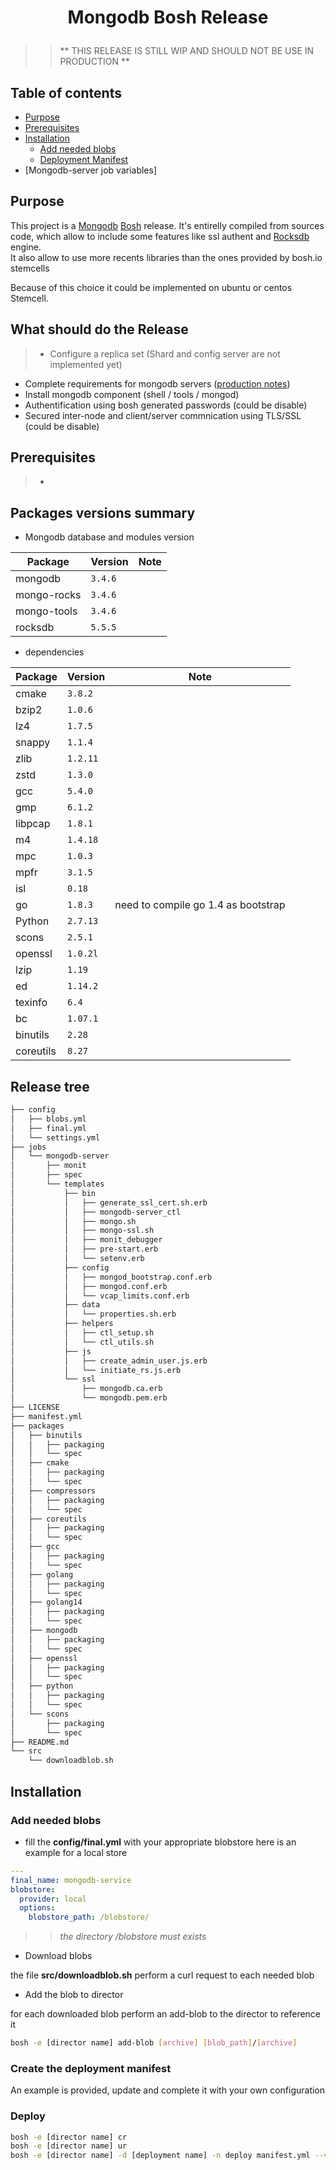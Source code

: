 # <p style="text-align:center">Mongodb Bosh Release</p>

> > ** THIS RELEASE IS STILL WIP AND SHOULD NOT BE USE IN PRODUCTION **

## Table of contents

* [Purpose](#L18)
* [Prerequisites](#L27)
* [Installation](#L148)
  * [Add needed blobs](#L150)
  * [Deployment Manifest](#L181)
* [Mongodb-server job variables]

## Purpose

This project is a [Mongodb](https://www.mongodb.com) [Bosh](http://bosh.io) release.
It's entirelly compiled from sources code, which allow to include some features like ssl authent and [Rocksdb](http://rocksdb.org/) engine.  
It also allow to use more recents libraries than the ones provided by bosh.io stemcells

Because of this choice it could be implemented on ubuntu or centos Stemcell.

## What should do the Release

>* Configure a replica set (Shard and config server are not implemented yet)
* Complete requirements for mongodb servers ([production notes](https://docs.mongodb.org/manual/administration/production-notes/))
* Install mongodb component (shell / tools / mongod)
* Authentification using bosh generated passwords (could be disable)
* Secured inter-node and client/server commnication using TLS/SSL (could be disable)

## Prerequisites

>* 

## Packages versions summary

* Mongodb database and modules version

Package     | Version  |  Note
------------|----------|-------
mongodb     | `3.4.6`  |
mongo-rocks | `3.4.6`  |
mongo-tools | `3.4.6`  |
rocksdb     | `5.5.5`  |

* dependencies

Package   | Version  |  Note
----------|----------|-------
cmake     | `3.8.2`  |
bzip2     | `1.0.6`  |
lz4       | `1.7.5`  |
snappy    | `1.1.4`  |
zlib      | `1.2.11` |
zstd      | `1.3.0`  |
gcc       | `5.4.0`  |
gmp       | `6.1.2`  |
libpcap   | `1.8.1`  |
m4        | `1.4.18` |
mpc       | `1.0.3`  |
mpfr      | `3.1.5`  |
isl       | `0.18`   |
go        | `1.8.3`  | need to compile go 1.4 as bootstrap
Python    | `2.7.13` |
scons     | `2.5.1`  |
openssl   | `1.0.2l` |
lzip      | `1.19`   |
ed        | `1.14.2` |
texinfo   | `6.4`    |
bc        | `1.07.1` |
binutils  | `2.28`   |
coreutils | `8.27`   |


## Release tree
> 
```sh
├── config  
│   ├── blobs.yml  
│   ├── final.yml  
│   └── settings.yml  
├── jobs
│   └── mongodb-server
│       ├── monit
│       ├── spec
│       └── templates
│           ├── bin
│           │   ├── generate_ssl_cert.sh.erb
│           │   ├── mongodb-server_ctl
│           │   ├── mongo.sh
│           │   ├── mongo-ssl.sh
│           │   ├── monit_debugger
│           │   ├── pre-start.erb
│           │   └── setenv.erb
│           ├── config
│           │   ├── mongod_bootstrap.conf.erb
│           │   ├── mongod.conf.erb
│           │   └── vcap_limits.conf.erb
│           ├── data
│           │   └── properties.sh.erb
│           ├── helpers
│           │   ├── ctl_setup.sh
│           │   └── ctl_utils.sh
│           ├── js
│           │   ├── create_admin_user.js.erb
│           │   └── initiate_rs.js.erb
│           └── ssl
│               ├── mongodb.ca.erb
│               └── mongodb.pem.erb
├── LICENSE
├── manifest.yml
├── packages
│   ├── binutils
│   │   ├── packaging
│   │   └── spec
│   ├── cmake
│   │   ├── packaging
│   │   └── spec
│   ├── compressors
│   │   ├── packaging
│   │   └── spec
│   ├── coreutils
│   │   ├── packaging
│   │   └── spec
│   ├── gcc
│   │   ├── packaging
│   │   └── spec
│   ├── golang
│   │   ├── packaging
│   │   └── spec
│   ├── golang14
│   │   ├── packaging
│   │   └── spec
│   ├── mongodb
│   │   ├── packaging
│   │   └── spec
│   ├── openssl
│   │   ├── packaging
│   │   └── spec
│   ├── python
│   │   ├── packaging
│   │   └── spec
│   └── scons
│       ├── packaging
│       └── spec
├── README.md
└── src
    └── downloadblob.sh
```


## Installation

### Add needed blobs

* fill the **config/final.yml** with your appropriate blobstore
here is an example for a local store

>
```yml
---
final_name: mongodb-service
blobstore:
  provider: local
  options:
    blobstore_path: /blobstore/
```

> > _the directory /blobstore must exists_

* Download blobs

the file **src/downloadblob.sh** perform a curl request to each needed blob

* Add the blob to director

for each downloaded blob perform an add-blob to the director to reference it

>
```sh
bosh -e [director name] add-blob [archive] [blob_path]/[archive]
```


### Create the deployment manifest

An example is provided, update and complete it with your own configuration


### Deploy

>
```sh
bosh -e [director name] cr
bosh -e [director name] ur
bosh -e [director name] -d [deployment name] -n deploy manifest.yml --vars-store=credentials.yml -v appli="mongodb"
```

> >

